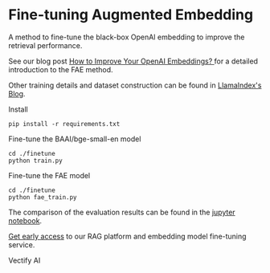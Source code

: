 # Fine-tuning Augmented Embedding

A method to fine-tune the black-box OpenAI embedding to improve the retrieval performance.

See our blog post [How to Improve Your OpenAI Embeddings?
](https://vectify.ai/blog/HowToImproveYourOpenAIEmbeddings) for a detailed introduction to the FAE method.

Other training details and dataset construction can be found in [LlamaIndex's Blog](https://medium.com/llamaindex-blog/fine-tuning-embeddings-for-rag-with-synthetic-data-e534409a3971).

Install 
```
pip install -r requirements.txt
```

Fine-tune the BAAI/bge-small-en model

```
cd ./finetune
python train.py
```

Fine-tune the FAE model
```
cd ./finetune
python fae_train.py
```


The comparison of the evaluation results can be found in the [jupyter notebook](https://github.com/VectifyAI/FAE/blob/main/finetune/eval.ipynb).


[Get early access](https://ii2abc2jejf.typeform.com/to/BKDVoklr)  to our RAG platform and embedding model fine-tuning service.


Vectify AI

